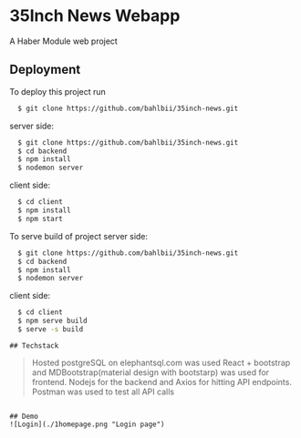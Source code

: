 
# 35Inch News Webapp

A Haber Module web project 


## Deployment

To deploy this project run
```bash
  $ git clone https://github.com/bahlbii/35inch-news.git
```
server side:
```bash
  $ git clone https://github.com/bahlbii/35inch-news.git
  $ cd backend
  $ npm install
  $ nodemon server
```
client side:
```bash
  $ cd client
  $ npm install
  $ npm start
```

To serve build of project
server side:
```bash
  $ git clone https://github.com/bahlbii/35inch-news.git
  $ cd backend
  $ npm install
  $ nodemon server
```
client side:
```bash
  $ cd client
  $ npm serve build
  $ serve -s build
```
```
## Techstack
```
> Hosted postgreSQL on elephantsql.com was used
> React + bootstrap and MDBootstrap(material design with bootstarp) was used for frontend.
> Nodejs for the backend and Axios for hitting API endpoints.
> Postman was used to test all API calls
```

## Demo 
![Login](./1homepage.png "Login page")



